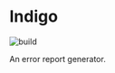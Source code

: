 Indigo
======
![build](https://github.com/ichorpowered/indigo/workflows/build/badge.svg)

An error report generator.
